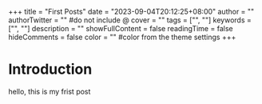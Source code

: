 +++
title = "First Posts"
date = "2023-09-04T20:12:25+08:00"
author = ""
authorTwitter = "" #do not include @
cover = ""
tags = ["", ""]
keywords = ["", ""]
description = ""
showFullContent = false
readingTime = false
hideComments = false
color = "" #color from the theme settings
+++

# Introduction

hello, this is my frist post
